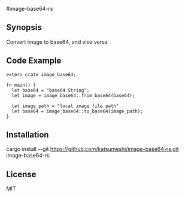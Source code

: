 #image-base64-rs

## Synopsis

Convert image to base64, and vise versa

## Code Example

```
extern crate image_base64;

fn main() {
  let base64 = "base64 String";
  let image = image_base64::from_base64(base64);
  
  let image_path = "local image file path"
  let base64 = image_base64::to_base64(image_path); 
}
```

## Installation

cargo install --git https://github.com/katsumeshi/image-base64-rs.git image-base64-rs

## License

MIT
